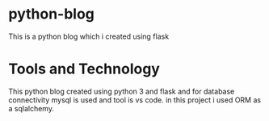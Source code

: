 # python-blog
This is a python blog which i created using flask
# Tools and Technology
This python blog created using python 3 and flask and for  database connectivity mysql is used and tool is vs code.
in this project i used ORM as a sqlalchemy.
